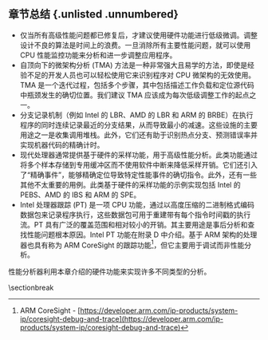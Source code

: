 

## 章节总结 {.unlisted .unnumbered}

* 仅当所有高级性能问题都已修复后，才建议使用硬件功能进行低级微调。调整设计不良的算法是时间上的浪费。一旦消除所有主要性能问题，就可以使用 CPU 性能监控功能来分析和进一步调整应用程序。 
* 自顶向下的微架构分析 (TMA) 方法是一种非常强大且易学的方法，即使是经验不足的开发人员也可以轻松使用它来识别程序对 CPU 微架构的无效使用。TMA 是一个迭代过程，包括多个步骤，其中包括描述工作负载和定位源代码中瓶颈发生的确切位置。我们建议 TMA 应该成为每次低级调整工作的起点之一。
* 分支记录机制（例如 Intel 的 LBR、AMD 的 LBR 和 ARM 的 BRBE）在执行程序的同时连续记录最近的分支结果，从而导致最小的减速。这些设施的主要用途之一是收集调用堆栈。此外，它们还有助于识别热点分支、预测错误率并实现机器代码的精确计时。
* 现代处理器通常提供基于硬件的采样功能，用于高级性能分析。此类功能通过将多个样本存储到专用缓冲区而不使用软件中断来降低采样开销。它们还引入了“精确事件”，能够精确定位导致特定性能事件的确切指令。此外，还有一些其他不太重要的用例。此类基于硬件的采样功能的示例实现包括 Intel 的 PEBS、AMD 的 IBS 和 ARM 的 SPE。
* Intel 处理器跟踪 (PT) 是一项 CPU 功能，通过以高度压缩的二进制格式编码数据包来记录程序执行，这些数据包可用于重建带有每个指令时间戳的执行流。PT 具有广泛的覆盖范围和相对较小的开销。其主要用途是事后分析和查找性能问题根本原因。Intel PT 功能在附录 D 中介绍。基于 ARM 架构的处理器也具有称为 ARM CoreSight 的跟踪功能[^2]，但它主要用于调试而非性能分析。

性能分析器利用本章介绍的硬件功能来实现许多不同类型的分析。

[^2]: ARM CoreSight - [https://developer.arm.com/ip-products/system-ip/coresight-debug-and-trace](https://developer.arm.com/ip-products/system-ip/coresight-debug-and-trace)

\sectionbreak